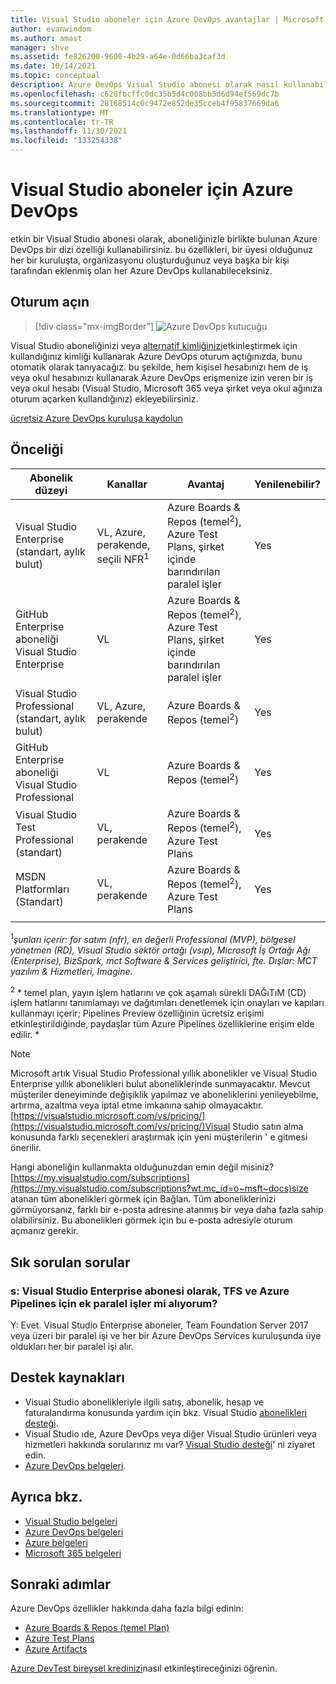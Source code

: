 ```yaml
---
title: Visual Studio aboneler için Azure DevOps avantajlar | Microsoft Docs
author: evanwindom
ms.author: amast
manager: shve
ms.assetid: fe826200-9600-4b29-a64e-0d66ba3caf3d
ms.date: 10/14/2021
ms.topic: conceptual
description: Azure DevOps Visual Studio abonesi olarak nasıl kullanabileceğinizi anlayın.
ms.openlocfilehash: c628fbcffc0dc35b5d4c008bb5d6d94ef569dc7b
ms.sourcegitcommit: 28168514c0c9472e852de35cceb4f95837669da6
ms.translationtype: MT
ms.contentlocale: tr-TR
ms.lasthandoff: 11/30/2021
ms.locfileid: "133254338"
---
```

# <a name="azure-devops-for-visual-studio-subscribers"></a>Visual Studio aboneler için Azure DevOps
etkin bir Visual Studio abonesi olarak, aboneliğinizle birlikte bulunan Azure DevOps bir dizi özelliği kullanabilirsiniz. bu özellikleri, bir üyesi olduğunuz her bir kuruluşta, organizasyonu oluşturduğunuz veya başka bir kişi tarafından eklenmiş olan her Azure DevOps kullanabileceksiniz.

## <a name="sign-in"></a>Oturum açın

   > [!div class="mx-imgBorder"]
   > ![Azure DevOps kutucuğu](_img/vs-azure-devops/vs-azure-devops-tile.png "Azure DevOps oturum açmak için ' kullanmaya başlayın ' seçeneğine tıklayın.")

   
Visual Studio aboneliğinizi veya [alternatif kimliğinizi](vs-alternate-identity.md)etkinleştirmek için kullandığınız kimliği kullanarak Azure DevOps oturum açtığınızda, bunu otomatik olarak tanıyacağız.  bu şekilde, hem kişisel hesabınızı hem de iş veya okul hesabınızı kullanarak Azure DevOps erişmenize izin veren bir iş veya okul hesabı (Visual Studio, Microsoft 365 veya şirket veya okul ağınıza oturum açarken kullandığınız) ekleyebilirsiniz.

[ücretsiz Azure DevOps kuruluşa kaydolun](https://visualstudio.microsoft.com/team-services/)

## <a name="eligibility"></a>Önceliği
| Abonelik düzeyi                                                 |     Kanallar                                            | Avantaj                                                          | Yenilenebilir?    |
|--------------------------------------------------------------------|---------------------------------------------------------|------------------------------------------------------------------|---------------|
| Visual Studio Enterprise (standart, aylık bulut)   | VL, Azure, perakende, seçili NFR<sup>1</sup>  | Azure Boards & Repos (temel<sup>2</sup>), Azure Test Plans, şirket içinde barındırılan paralel işler |  Yes          |
| GitHub Enterprise aboneliği Visual Studio Enterprise   | VL| Azure Boards & Repos (temel<sup>2</sup>), Azure Test Plans, şirket içinde barındırılan paralel işler |  Yes          |
| Visual Studio Professional (standart, aylık bulut) | VL, Azure, perakende                                        | Azure Boards & Repos (temel<sup>2</sup>)                                                             |  Yes          |
| GitHub Enterprise aboneliği Visual Studio Professional | VL| Azure Boards & Repos (temel<sup>2</sup>)                                                             |  Yes          |
| Visual Studio Test Professional (standart)                         | VL, perakende                                              | Azure Boards & Repos (temel<sup>2</sup>), Azure Test Plans                                              |  Yes          |
| MSDN Platformları (Standart)                                          | VL, perakende                                              | Azure Boards & Repos (temel<sup>2</sup>), Azure Test Plans                                             |  Yes          |
||

<sup>1</sup>*şunları içerir: for satım (nfr), en değerli Professional (MVP), bölgesel yönetmen (RD), Visual Studio sektör ortağı (vsıp), Microsoft İş Ortağı Ağı (Enterprise), BizSpark, mct Software & Services geliştirici, fte. Dışlar: MCT yazılım & Hizmetleri, Imagine.*  

<sup>2</sup> * temel plan, yayın işlem hatlarını ve çok aşamalı sürekli DAĞıTıM (CD) işlem hatlarını tanımlamayı ve dağıtımları denetlemek için onayları ve kapıları kullanmayı içerir; Pipelines Preview özelliğinin ücretsiz erişimi etkinleştirildiğinde, paydaşlar tüm Azure Pipelines özelliklerine erişim elde edilir. *

> [!NOTE]
> Microsoft artık Visual Studio Professional yıllık abonelikler ve Visual Studio Enterprise yıllık abonelikleri bulut aboneliklerinde sunmayacaktır. Mevcut müşteriler deneyiminde değişiklik yapılmaz ve aboneliklerini yenileyebilme, artırma, azaltma veya iptal etme imkanına sahip olmayacaktır. [https://visualstudio.microsoft.com/vs/pricing/](https://visualstudio.microsoft.com/vs/pricing/)Visual Studio satın alma konusunda farklı seçenekleri araştırmak için yeni müşterilerin ' e gitmesi önerilir.

Hangi aboneliğin kullanmakta olduğunuzdan emin değil misiniz?  [https://my.visualstudio.com/subscriptions](https://my.visualstudio.com/subscriptions?wt.mc_id=o~msft~docs)size atanan tüm abonelikleri görmek için Bağlan.
Tüm aboneliklerinizi görmüyorsanız, farklı bir e-posta adresine atanmış bir veya daha fazla sahip olabilirsiniz.  Bu abonelikleri görmek için bu e-posta adresiyle oturum açmanız gerekir.

## <a name="frequently-asked-questions"></a>Sık sorulan sorular
### <a name="q-as-a-visual-studio-enterprise-subscriber-do-i-get-additional-parallel-jobs-for-tfs-and-azure-pipelines"></a>s: Visual Studio Enterprise abonesi olarak, TFS ve Azure Pipelines için ek paralel işler mi alıyorum?
Y: Evet. Visual Studio Enterprise aboneler, Team Foundation Server 2017 veya üzeri bir paralel işi ve her bir Azure DevOps Services kuruluşunda üye oldukları her bir paralel işi alır.

## <a name="support-resources"></a>Destek kaynakları
- Visual Studio abonelikleriyle ilgili satış, abonelik, hesap ve faturalandırma konusunda yardım için bkz. Visual Studio [abonelikleri desteği](https://aka.ms/vssubscriberhelp).
- Visual Studio ıde, Azure DevOps veya diğer Visual Studio ürünleri veya hizmetleri hakkında sorularınız mı var?  [Visual Studio desteği](https://visualstudio.microsoft.com/support/)' ni ziyaret edin.
- [Azure DevOps belgeleri](/azure/devops/).

## <a name="see-also"></a>Ayrıca bkz.
- [Visual Studio belgeleri](/visualstudio/)
- [Azure DevOps belgeleri](/azure/devops/)
- [Azure belgeleri](/azure/)
- [Microsoft 365 belgeleri](/microsoft-365/)

## <a name="next-steps"></a>Sonraki adımlar
Azure DevOps özellikler hakkında daha fazla bilgi edinin:
- [Azure Boards & Repos (temel Plan)](https://azure.microsoft.com/services/devops/compare-features/)
- [Azure Test Plans](https://marketplace.visualstudio.com/items?itemName=ms.vss-testmanager-web)
- [Azure Artifacts](https://marketplace.visualstudio.com/items?itemName=ms.feed)

[Azure DevTest bireysel kredinizi](/azure/devtest/offer/quickstart-individual-credit)nasıl etkinleştireceğinizi öğrenin.